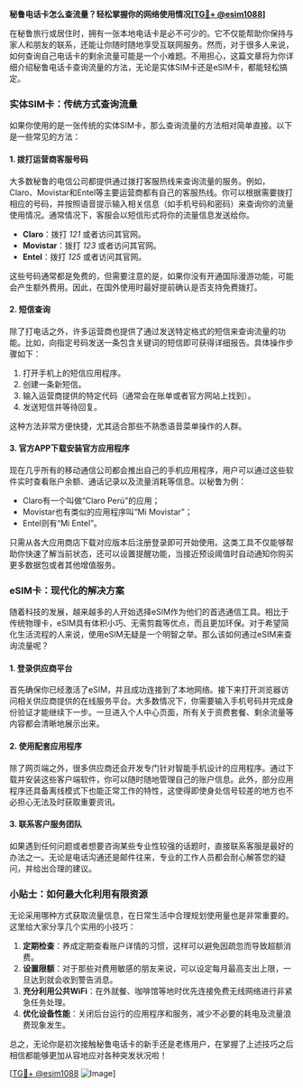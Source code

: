 **秘鲁电话卡怎么查流量？轻松掌握你的网络使用情况[[TG💪+ @esim1088](https://t.me/s/esim1088)]**

在秘鲁旅行或居住时，拥有一张本地电话卡是必不可少的。它不仅能帮助你保持与家人和朋友的联系，还能让你随时随地享受互联网服务。然而，对于很多人来说，如何查询自己电话卡的剩余流量可能是一个小难题。不用担心，这篇文章将为你详细介绍秘鲁电话卡查询流量的方法，无论是实体SIM卡还是eSIM卡，都能轻松搞定。

### 实体SIM卡：传统方式查询流量

如果你使用的是一张传统的实体SIM卡，那么查询流量的方法相对简单直接。以下是一些常见的方法：

#### 1. 拨打运营商客服号码
大多数秘鲁的电信公司都提供通过拨打客服热线来查询流量的服务。例如，Claro、Movistar和Entel等主要运营商都有自己的客服热线。你可以根据需要拨打相应的号码，并按照语音提示输入相关信息（如手机号码和密码）来查询你的流量使用情况。通常情况下，客服会以短信形式将你的流量信息发送给你。

- **Claro**：拨打 *121* 或者访问其官网。
- **Movistar**：拨打 *123* 或者访问其官网。
- **Entel**：拨打 *125* 或者访问其官网。

这些号码通常都是免费的，但需要注意的是，如果你没有开通国际漫游功能，可能会产生额外费用。因此，在国外使用时最好提前确认是否支持免费拨打。

#### 2. 短信查询
除了打电话之外，许多运营商也提供了通过发送特定格式的短信来查询流量的功能。比如，向指定号码发送一条包含关键词的短信即可获得详细报告。具体操作步骤如下：

1. 打开手机上的短信应用程序。
2. 创建一条新短信。
3. 输入运营商提供的特定代码（通常会在账单或者官方网站上找到）。
4. 发送短信并等待回复。

这种方法非常方便快捷，尤其适合那些不熟悉语音菜单操作的人群。

#### 3. 官方APP下载安装官方应用程序
现在几乎所有的移动通信公司都会推出自己的手机应用程序，用户可以通过这些软件实时查看账户余额、通话记录以及流量消耗等信息。以秘鲁为例：

- Claro有一个叫做“Claro Perú”的应用；
- Movistar也有类似的应用程序叫“Mi Movistar”；
- Entel则有“Mi Entel”。

只需从各大应用商店下载对应版本后注册登录即可开始使用。这类工具不仅能够帮助你快速了解当前状态，还可以设置提醒功能，当接近预设阈值时自动通知你购买更多数据包或者其他增值服务。

### eSIM卡：现代化的解决方案

随着科技的发展，越来越多的人开始选择eSIM作为他们的首选通信工具。相比于传统物理卡，eSIM具有体积小巧、无需剪裁等优点，而且更加环保。对于希望简化生活流程的人来说，使用eSIM无疑是一个明智之举。那么该如何通过eSIM来查询流量呢？

#### 1. 登录供应商平台
首先确保你已经激活了eSIM，并且成功连接到了本地网络。接下来打开浏览器访问相关供应商提供的在线服务平台。大多数情况下，你需要输入手机号码并完成身份验证才能继续下一步。一旦进入个人中心页面，所有关于资费套餐、剩余流量等内容都会清晰地展示出来。

#### 2. 使用配套应用程序
除了网页端之外，很多供应商还会开发专门针对智能手机设计的应用程序。通过下载并安装这些客户端软件，你可以随时随地管理自己的账户信息。此外，部分应用程序还具备离线模式下也能正常工作的特性，这使得即使身处信号较差的地方也不必担心无法及时获取重要资讯。

#### 3. 联系客户服务团队
如果遇到任何问题或者想要咨询某些专业性较强的话题时，直接联系客服是最好的办法之一。无论是电话沟通还是邮件往来，专业的工作人员都会耐心解答您的疑问，并给出合理的建议。

### 小贴士：如何最大化利用有限资源

无论采用哪种方式获取流量信息，在日常生活中合理规划使用量也是非常重要的。这里给大家分享几个实用的小技巧：

1. **定期检查**：养成定期查看账户详情的习惯，这样可以避免因疏忽而导致超额消费。
2. **设置限额**：对于那些对费用敏感的朋友来说，可以设定每月最高支出上限，一旦达到就会收到警告消息。
3. **充分利用公共WiFi**：在外就餐、咖啡馆等地时优先连接免费无线网络进行非紧急任务处理。
4. **优化设备性能**：关闭后台运行的应用程序和服务，减少不必要的耗电及流量浪费现象发生。

总之，无论你是初次接触秘鲁电话卡的新手还是老练用户，在掌握了上述技巧之后相信都能够更加从容地应对各种突发状况啦！

[[TG💪+ @esim1088](https://t.me/s/esim1088) ![Image](https://i.postimg.cc/4NQfJmqS/Snipaste-2025-05-13-00-14-12.png)]